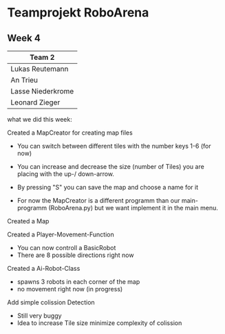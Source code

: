 # Teamprojekt RoboArena
## Week 4

| Team 2 |
| ----------------- |
| Lukas Reutemann   | 
| An Trieu          | 
| Lasse Niederkrome |
| Leonard Zieger    |


what we did this week:

Created a MapCreator for creating map files
- You can switch between different tiles with the number keys 1-6 (for now)
- You can increase and decrease the size (number of Tiles) you are placing with the up-/ down-arrow.
- By pressing "S" you can save the map and choose a name for it

- For now the MapCreator is a different programm than our main-programm (RoboArena.py) but we want implement it
  in the main menu.


Created a Map


Created a Player-Movement-Function
- You can now controll a BasicRobot
- There are 8 possible directions right now


Created a Ai-Robot-Class
- spawns 3 robots in each corner of the map
- no movement right now (in progress)


Add simple colission Detection
- Still very buggy
- Idea to increase Tile size minimize complexity of colission



